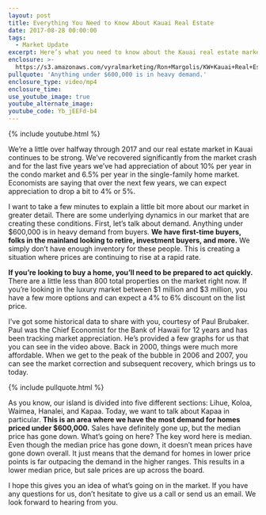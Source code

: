 ```yaml
---
layout: post
title: Everything You Need to Know About Kauai Real Estate
date: 2017-08-28 00:00:00
tags:
  - Market Update
excerpt: Here’s what you need to know about the Kauai real estate market.
enclosure: >-
  https://s3.amazonaws.com/vyralmarketing/Ron+Margolis/KW+Kauai+Real+Estate+Kauai+real+estate%E2%80%99s+latest+news.mp4
pullquote: 'Anything under $600,000 is in heavy demand.'
enclosure_type: video/mp4
enclosure_time:
use_youtube_image: true
youtube_alternate_image:
youtube_code: Yb_jEEFd-b4
---
```



{% include youtube.html %}

We’re a little over halfway through 2017 and our real estate market in Kauai continues to be strong. We’ve recovered significantly from the market crash and for the last five years we’ve had appreciation of about 10% per year in the condo market and 6.5% per year in the single-family home market. Economists are saying that over the next few years, we can expect appreciation to drop a bit to 4% or 5%.

I want to take a few minutes to explain a little bit more about our market in greater detail. There are some underlying dynamics in our market that are creating these conditions. First, let’s talk about demand. Anything under $600,000 is in heavy demand from buyers. **We have first-time buyers, folks in the mainland looking to retire, investment buyers, and more.** We simply don’t have enough inventory for these people. This is creating a situation where prices are continuing to rise at a rapid rate.

**If you’re looking to buy a home, you’ll need to be prepared to act quickly.** There are a little less than 800 total properties on the market right now. If you’re looking in the luxury market between $1 million and $3 million, you have a few more options and can expect a 4% to 6% discount on the list price.

I’ve got some historical data to share with you, courtesy of Paul Brubaker. Paul was the Chief Economist for the Bank of Hawaii for 12 years and has been tracking market appreciation. He’s provided a few graphs for us that you can see in the video above. Back in 2000, things were much more affordable. When we get to the peak of the bubble in 2006 and 2007, you can see the market correction and subsequent recovery, which brings us to today.

{% include pullquote.html %}

As you know, our island is divided into five different sections: Lihue, Koloa, Waimea, Hanalei, and Kapaa. Today, we want to talk about Kapaa in particular. **This is an area where we have the most demand for homes priced under $600,000.** Sales have definitely gone up, but the median price has gone down. What’s going on here? The key word here is median. Even though the median price has gone down, it doesn’t mean prices have gone down overall. It just means that the demand for homes in lower price points is far outpacing the demand in the higher ranges. This results in a lower median price, but sale prices are up across the board.

I hope this gives you an idea of what’s going on in the market. If you have any questions for us, don’t hesitate to give us a call or send us an email. We look forward to hearing from you.